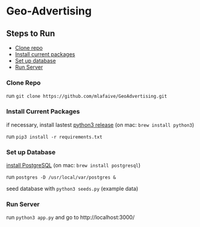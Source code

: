 # Geo-Advertising

## Steps to Run
* [Clone repo](#clone-repo)
* [Install current packages](#install-current-packages)
* [Set up database](#set-up-database)
* [Run Server](#run-server)

### Clone Repo
run `git clone https://github.com/mlafaive/GeoAdvertising.git`

### Install Current Packages
if necessary, install lastest [python3 release](https://www.python.org/downloads/)
	(on mac: `brew install python3`)

run `pip3 install -r requirements.txt`

### Set up Database
[install PostgreSQL](https://www.postgresql.org/download/)
	(on mac: `brew install postgresql`)

run `postgres -D /usr/local/var/postgres &`

seed database with `python3 seeds.py` (example data)

### Run Server
run `python3 app.py` and go to http://localhost:3000/


